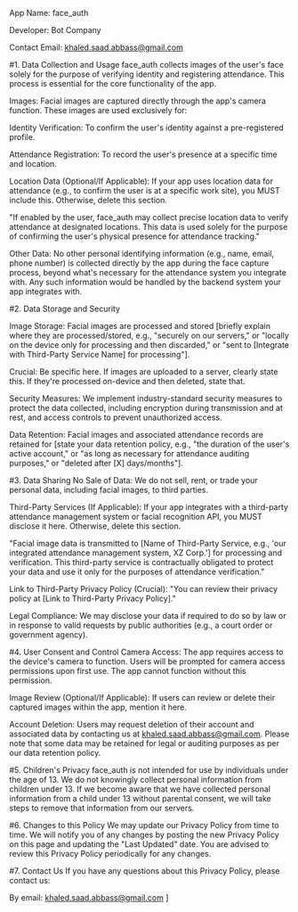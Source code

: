 App Name: face_auth

Developer: Bot Company

Contact Email: khaled.saad.abbass@gmail.com


#1. Data Collection and Usage
face_auth collects images of the user's face solely for the purpose of verifying identity and registering attendance. This process is essential for the core functionality of the app.

Images: Facial images are captured directly through the app's camera function. These images are used exclusively for:

Identity Verification: To confirm the user's identity against a pre-registered profile.

Attendance Registration: To record the user's presence at a specific time and location.

Location Data (Optional/If Applicable): If your app uses location data for attendance (e.g., to confirm the user is at a specific work site), you MUST include this. Otherwise, delete this section.

"If enabled by the user, face_auth may collect precise location data to verify attendance at designated locations. This data is used solely for the purpose of confirming the user's physical presence for attendance tracking."

Other Data: No other personal identifying information (e.g., name, email, phone number) is collected directly by the app during the face capture process, beyond what's necessary for the attendance system you integrate with. Any such information would be handled by the backend system your app integrates with.

#2. Data Storage and Security

Image Storage: Facial images are processed and stored [briefly explain where they are processed/stored, e.g., "securely on our servers," or "locally on the device only for processing and then discarded," or "sent to [Integrate with Third-Party Service Name] for processing"].

Crucial: Be specific here. If images are uploaded to a server, clearly state this. If they're processed on-device and then deleted, state that.

Security Measures: We implement industry-standard security measures to protect the data collected, including encryption during transmission and at rest, and access controls to prevent unauthorized access.

Data Retention: Facial images and associated attendance records are retained for [state your data retention policy, e.g., "the duration of the user's active account," or "as long as necessary for attendance auditing purposes," or "deleted after [X] days/months"].

#3. Data Sharing
No Sale of Data: We do not sell, rent, or trade your personal data, including facial images, to third parties.

Third-Party Services (If Applicable): If your app integrates with a third-party attendance management system or facial recognition API, you MUST disclose it here. Otherwise, delete this section.

"Facial image data is transmitted to [Name of Third-Party Service, e.g., 'our integrated attendance management system, XZ Corp.'] for processing and verification. This third-party service is contractually obligated to protect your data and use it only for the purposes of attendance verification."

Link to Third-Party Privacy Policy (Crucial): "You can review their privacy policy at [Link to Third-Party Privacy Policy]."

Legal Compliance: We may disclose your data if required to do so by law or in response to valid requests by public authorities (e.g., a court order or government agency).

#4. User Consent and Control
Camera Access: The app requires access to the device's camera to function. Users will be prompted for camera access permissions upon first use. The app cannot function without this permission.

Image Review (Optional/If Applicable): If users can review or delete their captured images within the app, mention it here.

Account Deletion: Users may request deletion of their account and associated data by contacting us at khaled.saad.abbass@gmail.com. Please note that some data may be retained for legal or auditing purposes as per our data retention policy.

#5. Children's Privacy
face_auth is not intended for use by individuals under the age of 13. We do not knowingly collect personal information from children under 13. If we become aware that we have collected personal information from a child under 13 without parental consent, we will take steps to remove that information from our servers.

#6. Changes to this Policy
We may update our Privacy Policy from time to time. We will notify you of any changes by posting the new Privacy Policy on this page and updating the "Last Updated" date. You are advised to review this Privacy Policy periodically for any changes.

#7. Contact Us
If you have any questions about this Privacy Policy, please contact us:

By email: khaled.saad.abbass@gmail.com
]

